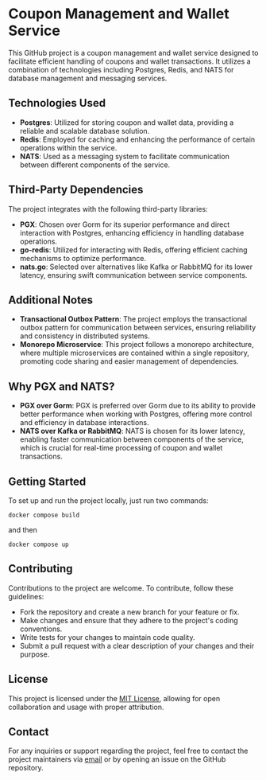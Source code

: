 # Coupon Management and Wallet Service

This GitHub project is a coupon management and wallet service designed to facilitate efficient handling of coupons and wallet transactions. It utilizes a combination of technologies including Postgres, Redis, and NATS for database management and messaging services.

## Technologies Used

- **Postgres**: Utilized for storing coupon and wallet data, providing a reliable and scalable database solution.
- **Redis**: Employed for caching and enhancing the performance of certain operations within the service.
- **NATS**: Used as a messaging system to facilitate communication between different components of the service.

## Third-Party Dependencies

The project integrates with the following third-party libraries:

- **PGX**: Chosen over Gorm for its superior performance and direct interaction with Postgres, enhancing efficiency in handling database operations.
- **go-redis**: Utilized for interacting with Redis, offering efficient caching mechanisms to optimize performance.
- **nats.go**: Selected over alternatives like Kafka or RabbitMQ for its lower latency, ensuring swift communication between service components.

## Additional Notes

- **Transactional Outbox Pattern**: The project employs the transactional outbox pattern for communication between services, ensuring reliability and consistency in distributed systems.
- **Monorepo Microservice**: This project follows a monorepo architecture, where multiple microservices are contained within a single repository, promoting code sharing and easier management of dependencies.

## Why PGX and NATS?

- **PGX over Gorm**: PGX is preferred over Gorm due to its ability to provide better performance when working with Postgres, offering more control and efficiency in database interactions.
- **NATS over Kafka or RabbitMQ**: NATS is chosen for its lower latency, enabling faster communication between components of the service, which is crucial for real-time processing of coupon and wallet transactions.

## Getting Started

To set up and run the project locally, just run two commands:

```
docker compose build
```

and then

```
docker compose up
```

## Contributing

Contributions to the project are welcome. To contribute, follow these guidelines:

- Fork the repository and create a new branch for your feature or fix.
- Make changes and ensure that they adhere to the project's coding conventions.
- Write tests for your changes to maintain code quality.
- Submit a pull request with a clear description of your changes and their purpose.

## License

This project is licensed under the [MIT License](LICENSE), allowing for open collaboration and usage with proper attribution.

## Contact

For any inquiries or support regarding the project, feel free to contact the project maintainers via [email](m.a1378.1387@gmail.com) or by opening an issue on the GitHub repository.
